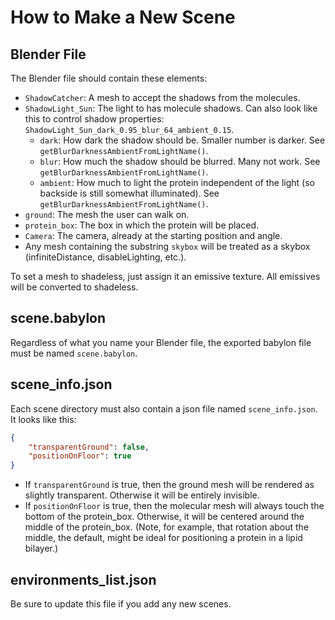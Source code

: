 How to Make a New Scene
=======================

Blender File
------------

The Blender file should contain these elements:

* `ShadowCatcher`: A mesh to accept the shadows from the molecules.
* `ShadowLight_Sun`: The light to has molecule shadows. Can also look like
  this to control shadow properties: `ShadowLight_Sun_dark_0.95_blur_64_ambient_0.15`.
  * `dark`: How dark the shadow should be. Smaller number is darker. See
    `getBlurDarknessAmbientFromLightName()`.
  * `blur`: How much the shadow should be blurred. Many not work. See
    `getBlurDarknessAmbientFromLightName()`.
  * `ambient`: How much to light the protein independent of the light (so
    backside is still somewhat illuminated). See
    `getBlurDarknessAmbientFromLightName()`.
* `ground`: The mesh the user can walk on.
* `protein_box`: The box in which the protein will be placed.
* `Camera`: The camera, already at the starting position and angle.
* Any mesh containing the substring `skybox` will be treated as a skybox
  (infiniteDistance, disableLighting, etc.).

To set a mesh to shadeless, just assign it an emissive texture. All emissives
will be converted to shadeless.

scene.babylon
-------------

Regardless of what you name your Blender file, the exported babylon file must
be named `scene.babylon`.

scene_info.json
---------------

Each scene directory must also contain a json file named `scene_info.json`. It
looks like this:

```json
{
    "transparentGround": false,
    "positionOnFloor": true
}
```

* If `transparentGround` is true, then the ground mesh will be rendered as
  slightly transparent. Otherwise it will be entirely invisible.
* If `positionOnFloor` is true, then the molecular mesh will always touch the
  bottom of the protein_box. Otherwise, it will be centered around the middle
  of the protein_box. (Note, for example, that rotation about the middle, the
  default, might be ideal for positioning a protein in a lipid bilayer.)

environments_list.json
----------------------

Be sure to update this file if you add any new scenes.
